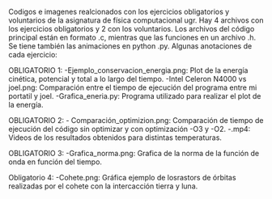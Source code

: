 Codigos e imagenes realcionados con los ejercicios obligatorios y voluntarios de la asignatura de física computacional ugr.
Hay 4 archivos con los ejercicios obligatorios y 2 con los voluntarios. 
Los archivos del código principal están en formato .c, mientras que las funciones en un archivo .h. Se tiene también las animaciones en python .py.
Algunas anotaciones de cada ejercicio:

OBLIGATORIO 1: -Ejemplo_conservacion_energia.png: Plot de la energía cinética, potencial y total a lo largo del tiempo.
  -Intel Celeron N4000 vs joel.png: Comparación entre el tiempo de ejecución del programa entre mi portatil y joel.
  -Grafica_eneria.py: Programa utilizado para realizar el plot de la energía.

OBLIGATORIO 2: - Comparación_optimizion.png: Comparación de tiempo de ejecución del código sin optimizar y con optimización -O3 y -O2.
  -.mp4: Videos de los resultados obtenidos para distintas temperaturas.

OBLIGATORIO 3: -Grafica_norma.png: Grafica de la norma de la función de onda en función del tiempo.

Obligatorio 4: -Cohete.png: Gráfica ejemplo de losrastors de órbitas realizadas por el cohete con la intercacción tierra y luna.
